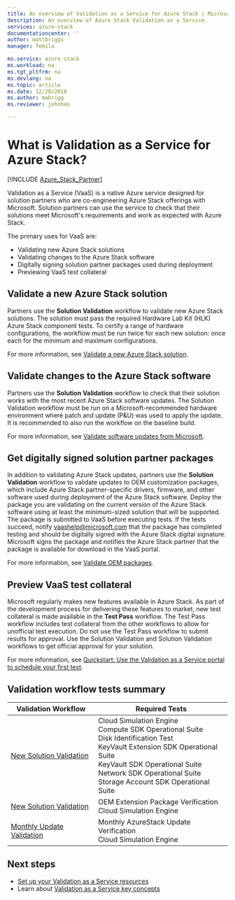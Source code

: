 ```yaml
---
title: An overview of Validation as a Service for Azure Stack | Microsoft Docs
description: An overview of Azure Stack Validation as a Service.
services: azure-stack
documentationcenter: ''
author: mattbriggs
manager: femila

ms.service: azure-stack
ms.workload: na
ms.tgt_pltfrm: na
ms.devlang: na
ms.topic: article
ms.date: 12/20/2018
ms.author: mabrigg
ms.reviewer: johnhas

---
```


# What is Validation as a Service for Azure Stack?

[!INCLUDE [Azure_Stack_Partner](./includes/azure-stack-partner-appliesto.md)]

Validation as a Service (VaaS) is a native Azure service designed for solution partners who are co-engineering Azure Stack offerings with Microsoft. Solution partners can use the service to check that their solutions meet Microsoft's requirements and work as expected with Azure Stack.

The primary uses for VaaS are:

- Validating new Azure Stack solutions
- Validating changes to the Azure Stack software
- Digitally signing solution partner packages used during deployment
- Previewing VaaS test collateral

## Validate a new Azure Stack solution

Partners use the **Solution Validation** workflow to validate new Azure Stack solutions. The solution must pass the required Hardware Lab Kit (HLK) Azure Stack component tests. To certify a range of hardware configurations, the workflow must be run twice for each new solution: once each for the minimum and maximum configurations.

For more information, see [Validate a new Azure Stack solution](azure-stack-vaas-validate-solution-new.md).

## Validate changes to the Azure Stack software

Partners use the **Solution Validation** workflow to check that their solution works with the most recent Azure Stack software updates. The Solution Validation workflow must be run on a Microsoft-recommended hardware environment where patch and update (P&U) was used to apply the update. It is recommended to also run the workflow on the baseline build.

For more information, see [Validate software updates from Microsoft](azure-stack-vaas-validate-microsoft-updates.md).

## Get digitally signed solution partner packages

In addition to validating Azure Stack updates, partners use the **Solution Validation** workflow to validate updates to OEM customization packages, which include Azure Stack partner-specific drivers, firmware, and other software used during deployment of the Azure Stack software. Deploy the package you are validating on the current version of the Azure Stack software using at least the minimum-sized solution that will be supported. The package is submitted to VaaS before executing tests. If the tests succeed, notify [vaashelp@microsoft.com](mailto:vaashelp@microsoft.com) that the package has completed testing and should be digitally signed with the Azure Stack digital signature. Microsoft signs the package and notifies the Azure Stack partner that the package is available for download in the VaaS portal.

For more information, see [Validate OEM packages](azure-stack-vaas-validate-oem-package.md).

## Preview VaaS test collateral

Microsoft regularly makes new features available in Azure Stack. As part of the development process for delivering these features to market, new test collateral is made available in the **Test Pass** workflow. The Test Pass workflow includes test collateral from the other workflows to allow for unofficial test execution. Do not use the Test Pass workflow to submit results for approval. Use the Solution Validation and Solution Validation workflows to get official approval for your solution.

For more information, see [Quickstart: Use the Validation as a Service portal to schedule your first test](azure-stack-vaas-schedule-test-pass.md).

## Validation workflow tests summary

| Validation Workflow | Required Tests |
|----|------------|
| [New Solution Validation](azure-stack-vaas-validate-solution-new.md) | Cloud Simulation Engine<br>Compute SDK Operational Suite<br>Disk Identification Test<br>KeyVault Extension SDK Operational Suite<br>KeyVault SDK Operational Suite<br>Network SDK Operational Suite<br>Storage Account SDK Operational Suite<br> |
| [New Solution Validation](azure-stack-vaas-validate-oem-package.md) | OEM Extension Package Verification<br>Cloud Simulation Engine |
| [Monthly Update Validation](azure-stack-vaas-validate-microsoft-updates.md) | Monthly AzureStack Update Verification<br>Cloud Simulation Engine<br> |

## Next steps

- [Set up your Validation as a Service resources](azure-stack-vaas-set-up-resources.md)
- Learn about [Validation as a Service key concepts](azure-stack-vaas-key-concepts.md)
